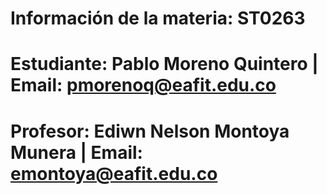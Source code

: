 # Información de la materia: ST0263
# Estudiante: Pablo Moreno Quintero | Email: pmorenoq@eafit.edu.co
# Profesor: Ediwn Nelson Montoya Munera | Email: emontoya@eafit.edu.co
